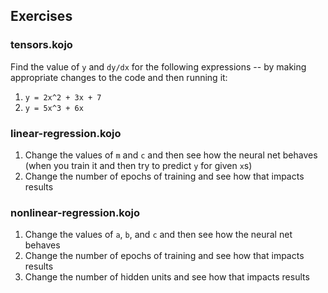 ## Exercises

### tensors.kojo
Find the value of `y` and `dy/dx` for the following expressions -- by making appropriate changes to the code and then running it:
1. `y = 2x^2 + 3x + 7`
2. `y = 5x^3 + 6x`

### linear-regression.kojo
1. Change the values of `m` and `c` and then see how the neural net behaves (when you train it and then try to predict `y` for given `x`s)
2. Change the number of epochs of training and see how that impacts results

### nonlinear-regression.kojo
1. Change the values of `a`, `b`, and `c` and then see how the neural net behaves
2. Change the number of epochs of training and see how that impacts results
3. Change the number of hidden units and see how that impacts results
